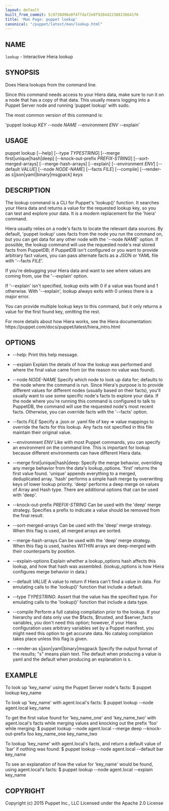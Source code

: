```yaml
---
layout: default
built_from_commit: 5c9738d96e0f4ffdaf2e8f9284d22388136641f6
title: 'Man Page: puppet lookup'
canonical: "/puppet/latest/man/lookup.html"
---
```


<div class='mp'>
<h2 id="NAME">NAME</h2>
<p class="man-name">
  <code>lookup</code> - <span class="man-whatis">Interactive Hiera lookup</span>
</p>

<h2 id="SYNOPSIS">SYNOPSIS</h2>

<p>Does Hiera lookups from the command line.</p>

<p>Since this command needs access to your Hiera data, make sure to run it on a
node that has a copy of that data. This usually means logging into a Puppet
Server node and running 'puppet lookup' with sudo.</p>

<p>The most common version of this command is:</p>

<p>'puppet lookup <var>KEY</var> --node <var>NAME</var> --environment <var>ENV</var> --explain'</p>

<h2 id="USAGE">USAGE</h2>

<p>puppet lookup [--help] [--type <var>TYPESTRING</var>] [--merge first|unique|hash|deep]
  [--knock-out-prefix <var>PREFIX-STRING</var>] [--sort-merged-arrays]
  [--merge-hash-arrays] [--explain] [--environment <var>ENV</var>]
  [--default <var>VALUE</var>] [--node <var>NODE-NAME</var>] [--facts <var>FILE</var>]
  [--compile]
  [--render-as s|json|yaml|binary|msgpack] <var>keys</var></p>

<h2 id="DESCRIPTION">DESCRIPTION</h2>

<p>The lookup command is a CLI for Puppet's 'lookup()' function. It searches your
Hiera data and returns a value for the requested lookup key, so you can test and
explore your data. It is a modern replacement for the 'hiera' command.</p>

<p>Hiera usually relies on a node's facts to locate the relevant data sources. By
default, 'puppet lookup' uses facts from the node you run the command on, but
you can get data for any other node with the '--node <var>NAME</var>' option. If
possible, the lookup command will use the requested node's real stored facts
from PuppetDB; if PuppetDB isn't configured or you want to provide arbitrary
fact values, you can pass alternate facts as a JSON or YAML file with '--facts
<var>FILE</var>'.</p>

<p>If you're debugging your Hiera data and want to see where values are coming
from, use the '--explain' option.</p>

<p>If '--explain' isn't specified, lookup exits with 0 if a value was found and 1
otherwise. With '--explain', lookup always exits with 0 unless there is a major
error.</p>

<p>You can provide multiple lookup keys to this command, but it only returns a
value for the first found key, omitting the rest.</p>

<p>For more details about how Hiera works, see the Hiera documentation:
https://puppet.com/docs/puppet/latest/hiera_intro.html</p>

<h2 id="OPTIONS">OPTIONS</h2>

<ul>
<li><p>--help:
Print this help message.</p></li>
<li><p>--explain
Explain the details of how the lookup was performed and where the final value
came from (or the reason no value was found).</p></li>
<li><p>--node <var>NODE-NAME</var>
Specify which node to look up data for; defaults to the node where the command
is run. Since Hiera's purpose is to provide different values for different
nodes (usually based on their facts), you'll usually want to use some specific
node's facts to explore your data. If the node where you're running this
command is configured to talk to PuppetDB, the command will use the requested
node's most recent facts. Otherwise, you can override facts with the '--facts'
option.</p></li>
<li><p>--facts <var>FILE</var>
Specify a .json or .yaml file of key => value mappings to override the facts
for this lookup. Any facts not specified in this file maintain their
original value.</p></li>
<li><p>--environment <var>ENV</var>
Like with most Puppet commands, you can specify an environment on the command
line. This is important for lookup because different environments can have
different Hiera data.</p></li>
<li><p>--merge first|unique|hash|deep:
Specify the merge behavior, overriding any merge behavior from the data's
lookup_options. 'first' returns the first value found. 'unique' appends
everything to a merged, deduplicated array. 'hash' performs a simple hash
merge by overwriting keys of lower lookup priority. 'deep' performs a deep
merge on values of Array and Hash type. There are additional options that can
be used with 'deep'.</p></li>
<li><p>--knock-out-prefix <var>PREFIX-STRING</var>
Can be used with the 'deep' merge strategy. Specifies a prefix to indicate a
value should be removed from the final result.</p></li>
<li><p>--sort-merged-arrays
Can be used with the 'deep' merge strategy. When this flag is used, all
merged arrays are sorted.</p></li>
<li><p>--merge-hash-arrays
Can be used with the 'deep' merge strategy. When this flag is used, hashes
WITHIN arrays are deep-merged with their counterparts by position.</p></li>
<li><p>--explain-options
Explain whether a lookup_options hash affects this lookup, and how that hash
was assembled. (lookup_options is how Hiera configures merge behavior in data.)</p></li>
<li><p>--default <var>VALUE</var>
A value to return if Hiera can't find a value in data. For emulating calls to
the 'lookup()' function that include a default.</p></li>
<li><p>--type <var>TYPESTRING</var>:
Assert that the value has the specified type. For emulating calls to the
'lookup()' function that include a data type.</p></li>
<li><p>--compile
Perform a full catalog compilation prior to the lookup. If your hierarchy and
data only use the $facts, $trusted, and $server_facts variables, you don't
need this option; however, if your Hiera configuration uses arbitrary
variables set by a Puppet manifest, you might need this option to get accurate
data. No catalog compilation takes place unless this flag is given.</p></li>
<li><p>--render-as s|json|yaml|binary|msgpack
Specify the output format of the results; "s" means plain text. The default
when producing a value is yaml and the default when producing an explanation
is s.</p></li>
</ul>


<h2 id="EXAMPLE">EXAMPLE</h2>

<p>  To look up 'key_name' using the Puppet Server node's facts:
  $ puppet lookup key_name</p>

<p>  To look up 'key_name' with agent.local's facts:
  $ puppet lookup --node agent.local key_name</p>

<p>  To get the first value found for 'key_name_one' and 'key_name_two'
  with agent.local's facts while merging values and knocking out
  the prefix 'foo' while merging:
  $ puppet lookup --node agent.local --merge deep --knock-out-prefix foo key_name_one key_name_two</p>

<p>  To lookup 'key_name' with agent.local's facts, and return a default value of
  'bar' if nothing was found:
  $ puppet lookup --node agent.local --default bar key_name</p>

<p>  To see an explanation of how the value for 'key_name' would be found, using
  agent.local's facts:
  $ puppet lookup --node agent.local --explain key_name</p>

<h2 id="COPYRIGHT">COPYRIGHT</h2>

<p>Copyright (c) 2015 Puppet Inc., LLC Licensed under the Apache 2.0 License</p>

</div>
